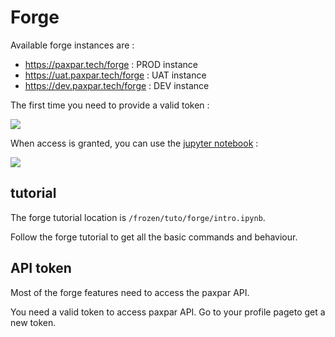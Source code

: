 # Forge

Available forge instances are :
* https://paxpar.tech/forge : PROD instance
* https://uat.paxpar.tech/forge : UAT instance
* https://dev.paxpar.tech/forge : DEV instance

The first time you need to provide a valid token :

![](/docs/forge/forge_login.png)

When access is granted, you can use the [jupyter notebook](https://jupyter.org/) :


![](/docs/forge/forge_notebook.png)


## tutorial

The forge tutorial location is `/frozen/tuto/forge/intro.ipynb`.

Follow the forge tutorial to get all the basic commands and behaviour.

## API token

Most of the forge features need to access the paxpar API.

You need a valid token to access paxpar API.
Go to your profile pageto get a new token.

